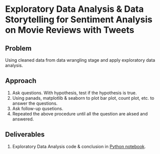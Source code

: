 # Exploratory Data Analysis & Data Storytelling for Sentiment Analysis on Movie Reviews with Tweets

## Problem
Using cleaned data from data wrangling stage and apply exploratory data analysis.


## Approach
1. Ask questions. With hypothesis, test if the hypothesis is true.
2. Using panads, matplotlib & seaborn to plot bar plot, count plot, etc. to answer the questions.
3. Ask follow-up qusetions.
4. Repeated the above procedure until all the question are aksed and answered.


## Deliverables
1. Exploratory Data Analysis code & conclusion in [Python notebook](https://github.com/nicolechao/springboard-data-science/blob/master/Capstone%202/Exploratory%20Data%20Analysis/exploratory_data_analysis.ipynb).		